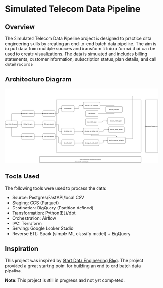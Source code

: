 # Simulated Telecom Data Pipeline

## Overview
The Simulated Telecom Data Pipeline project is designed to practice data engineering skills by creating an end-to-end batch data pipeline. The aim is to pull data from multiple sources and transform it into a format that can be used to create visualizations. The data is simulated and includes billing statements, customer information, subscription status, plan details, and call detail records.

## Architecture Diagram
![Architecture Diagram](./assets/diagrams/architure.svg)

## Tools Used
The following tools were used to process the data:
- Source: Postgres/FastAPI/local CSV
- Staging: GCS (Parquet)
- Destination: BigQuery (Partition defined)
- Transformation: Python(EL)/dbt
- Orchestration: Airflow
- IAC: Terraform
- Serving: Google Looker Studio
- Reverse ETL: Spark (simple ML classify model) + BigQuery

## Inspiration
This project was inspired by [Start Data Engineering Blog](https://www.startdataengineering.com/post/data-engineering-project-e2e/). The project provided a great starting point for building an end to end batch data pipeline.

**Note:** This project is still in progress and not yet completed.